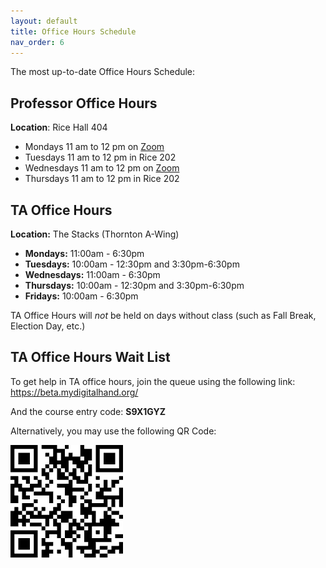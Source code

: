 ```yaml
---
layout: default
title: Office Hours Schedule
nav_order: 6
---
```


The most up-to-date Office Hours Schedule:

## Professor Office Hours

**Location**: Rice Hall 404

* Mondays 11 am to 12 pm on [Zoom](
  https://virginia.zoom.us/j/92343596331?pwd=UEJsc2twMFBlMldwRmMxQTJkSmJtZz09&from=addon
  )
* Tuesdays 11 am to 12 pm in Rice 202
* Wednesdays 11 am to 12 pm on [Zoom](
  https://virginia.zoom.us/j/92343596331?pwd=UEJsc2twMFBlMldwRmMxQTJkSmJtZz09&from=addon
  )
* Thursdays 11 am to 12 pm in Rice 202

## TA Office Hours

**Location:** The Stacks (Thornton A-Wing)

* **Mondays:** 11:00am - 6:30pm
* **Tuesdays:** 10:00am - 12:30pm and 3:30pm-6:30pm
* **Wednesdays:** 11:00am - 6:30pm
* **Thursdays:** 10:00am - 12:30pm and 3:30pm-6:30pm
* **Fridays:** 10:00am - 6:30pm

TA Office Hours will *not* be held on days without class (such as Fall Break, Election Day, etc.)

## TA Office Hours Wait List

To get help in TA office hours, join the queue using the following link: https://beta.mydigitalhand.org/

And the course entry code: **S9X1GYZ**

Alternatively, you may use the following QR Code:

![cs3140_oh_qr.png](assets/images/cs3140_oh_qr.png)